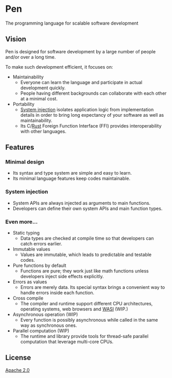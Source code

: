 # Pen

The programming language for scalable software development

## Vision

Pen is designed for software development by a large number of people and/or over a long time.

To make such development efficient, it focuses on:

- Maintainability
  - Everyone can learn the language and participate in actual development quickly.
  - People having different backgrounds can collaborate with each other at a minimal cost.
- Portability
  - [System injection](#system-injection) isolates application logic from implementation details in order to bring long expectancy of your software as well as maintainability.
  - Its C/[Rust](https://www.rust-lang.org/) Foreign Function Interface (FFI) provides interoperability with other languages.

## Features

### Minimal design

- Its syntax and type system are simple and easy to learn.
- Its minimal language features keep codes maintainable.

### System injection

- System APIs are always injected as arguments to main functions.
- Developers can define their own system APIs and main function types.

### Even more...

- Static typing
  - Data types are checked at compile time so that developers can catch errors earlier.
- Immutable values
  - Values are immutable, which leads to predictable and testable codes.
- Pure functions by default
  - Functions are pure; they work just like math functions unless developers inject side effects explicitly.
- Errors as values
  - Errors are merely data. Its special syntax brings a convenient way to handle errors inside each function.
- Cross compile
  - The compiler and runtime support different CPU architectures, operating systems, web browsers and [WASI](https://wasi.dev/) (WIP.)
- Asynchronous operation (WIP)
  - Every function is possibly asynchronous while called in the same way as synchronous ones.
- Parallel computation (WIP)
  - The runtime and library provide tools for thread-safe parallel computation that leverage multi-core CPUs.

## License

[Apache 2.0](https://github.com/pen-lang/pen/blob/main/LICENSE)
